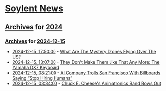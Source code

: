 # [Soylent News](../../../README.md)

## [Archives](../../index.md) for [2024](../index.md)

### [Archives](../../index.md) for [2024-12-15](index.md)

* [2024-12-15, 17:50:00](https://soylentnews.org/article.pl?sid=24/12/14/1621248&from=rss) - [What Are The Mystery Drones Flying Over The US?](https://soylentnews.org/article.pl?sid=24/12/14/1621248&from=rss)
* [2024-12-15, 13:07:00](https://soylentnews.org/article.pl?sid=24/12/13/0458233&from=rss) - [They Don't Make Them Like That Any More: The Yamaha DX7 Keyboard](https://soylentnews.org/article.pl?sid=24/12/13/0458233&from=rss)
* [2024-12-15, 08:21:00](https://soylentnews.org/article.pl?sid=24/12/13/0457204&from=rss) - [AI Company Trolls San Francisco With Billboards Saying “Stop Hiring Humans”](https://soylentnews.org/article.pl?sid=24/12/13/0457204&from=rss)
* [2024-12-15, 03:34:00](https://soylentnews.org/article.pl?sid=24/12/13/0454242&from=rss) - [Chuck E. Cheese's Animatronics Band Bows Out](https://soylentnews.org/article.pl?sid=24/12/13/0454242&from=rss)
